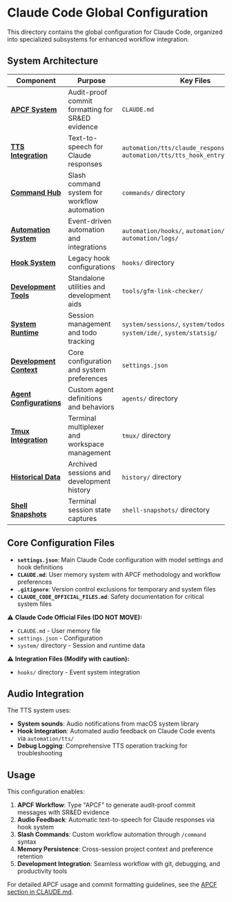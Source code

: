 # Claude Code Global Configuration

This directory contains the global configuration for Claude Code, organized into specialized subsystems for enhanced workflow integration.

## System Architecture

| Component | Purpose | Key Files |
|-----------|---------|-----------|
| **[APCF System](../CLAUDE.md#apcf-audit-proof-commit-format-for-sred-evidence-generation)** | Audit-proof commit formatting for SR&ED evidence | `CLAUDE.md` |
| **[TTS Integration](../automation/tts/claude_response_speaker.sh)** | Text-to-speech for Claude responses | `automation/tts/claude_response_speaker.sh`, `automation/tts/tts_hook_entry.sh` |
| **[Command Hub](../commands/)** | Slash command system for workflow automation | `commands/` directory |
| **[Automation System](../automation/)** | Event-driven automation and integrations | `automation/hooks/`, `automation/tts/`, `automation/logs/` |
| **[Hook System](../hooks/)** | Legacy hook configurations | `hooks/` directory |
| **[Development Tools](../tools/)** | Standalone utilities and development aids | `tools/gfm-link-checker/` |
| **[System Runtime](../system/)** | Session management and todo tracking | `system/sessions/`, `system/todos/`, `system/ide/`, `system/statsig/` |
| **[Development Context](../settings.json)** | Core configuration and system preferences | `settings.json` |
| **[Agent Configurations](../agents/)** | Custom agent definitions and behaviors | `agents/` directory |
| **[Tmux Integration](../tmux/)** | Terminal multiplexer and workspace management | `tmux/` directory |
| **[Historical Data](../history/)** | Archived sessions and development history | `history/` directory |
| **[Shell Snapshots](../shell-snapshots/)** | Terminal session state captures | `shell-snapshots/` directory |

## Core Configuration Files

- **`settings.json`**: Main Claude Code configuration with model settings and hook definitions
- **`CLAUDE.md`**: User memory system with APCF methodology and workflow preferences  
- **`.gitignore`**: Version control exclusions for temporary and system files
- **`CLAUDE_CODE_OFFICIAL_FILES.md`**: Safety documentation for critical system files

⚠️ **Claude Code Official Files (DO NOT MOVE):**
- `CLAUDE.md` - User memory file
- `settings.json` - Configuration
- `system/` directory - Session and runtime data

⚠️ **Integration Files (Modify with caution):**
- `hooks/` directory - Event system integration

## Audio Integration

The TTS system uses:
- **System sounds**: Audio notifications from macOS system library
- **Hook Integration**: Automated audio feedback on Claude Code events via `automation/tts/`
- **Debug Logging**: Comprehensive TTS operation tracking for troubleshooting

## Usage

This configuration enables:
1. **APCF Workflow**: Type "APCF" to generate audit-proof commit messages with SR&ED evidence
2. **Audio Feedback**: Automatic text-to-speech for Claude responses via hook system
3. **Slash Commands**: Custom workflow automation through `/command` syntax
4. **Memory Persistence**: Cross-session project context and preference retention
5. **Development Integration**: Seamless workflow with git, debugging, and productivity tools

For detailed APCF usage and commit formatting guidelines, see the [APCF section in CLAUDE.md](../CLAUDE.md#apcf-audit-proof-commit-format-for-sred-evidence-generation).
